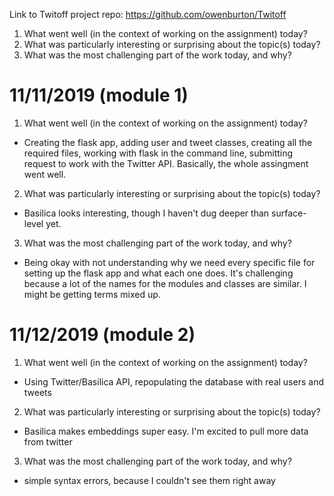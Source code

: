 Link to Twitoff project repo: https://github.com/owenburton/Twitoff

1. What went well (in the context of working on the assignment) today?
2. What was particularly interesting or surprising about the topic(s) today?
3. What was the most challenging part of the work today, and why?

# 11/11/2019 (module 1)
1. What went well (in the context of working on the assignment) today?
- Creating the flask app, adding user and tweet classes, creating all the required files, working with flask in the command line, submitting request to work with the Twitter API. Basically, the whole assingment went well.
2. What was particularly interesting or surprising about the topic(s) today?
- Basilica looks interesting, though I haven't dug deeper than surface-level yet.
3. What was the most challenging part of the work today, and why?
- Being okay with not understanding why we need every specific file for setting up the flask app and what each one does. It's challenging because a lot of the names for the modules and classes are similar. I might be getting terms mixed up.

# 11/12/2019 (module 2)
1. What went well (in the context of working on the assignment) today?
- Using Twitter/Basilica API, repopulating the database with real users and tweets
2. What was particularly interesting or surprising about the topic(s) today?
- Basilica makes embeddings super easy. I'm excited to pull more data from twitter
3. What was the most challenging part of the work today, and why?
- simple syntax errors, because I couldn't see them right away
